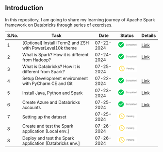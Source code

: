 ## Introduction

In this repository, I am going to share my learning journey of Apache Spark framework on Databricks through series of exercises. 

| S.No. | Task                                                       | Date       | Status                                     | Details                                                        |
|-------|------------------------------------------------------------|------------|--------------------------------------------|----------------------------------------------------------------|
| 1     | [Optional] Install iTerm2 and ZSH with PowerLevel10k theme | 07-22-2024 | ![Completed](./images/icons/completed.png) | [Link](./docs/setup_dev_machine.md#terminal-setup)             |
| 2     | What is Spark? How it is different from Hadoop?            | 07-24-2024 | ![Completed](./images/icons/completed.png) | [Link](./docs/basics.md#what-is-spark)                         |
| 3     | What is Databricks? How it is different from Spark?        | 07-25-2024 | ![Pending](./images/icons/pending.png)     |                                                                |
| 4     | Setup Development environment with PyCharm CE and Git      | 07-22-2024 | ![Completed](./images/icons/completed.png) | [Link](./docs/setup_dev_machine.md#development-tools-setup)    |
| 5     | Install Java, Python and Spark                             | 07-23-2024 | ![Completed](./images/icons/completed.png) | [Link](./docs/setup_dev_machine.md#spark-setup)                |
| 6     | Create Azure and Databricks accounts                       | 07-25-2024 | ![Pending](./images/icons/completed.png)   | [Link](./docs/setup_dev_machine.md#azure-and-databricks-setup) |
| 7     | Setting up the dataset                                     | 07-25-2024 | ![Pending](./images/icons/pending.png)     |                                                                |
| 8     | Create and test the Spark application [Local env.]         | 07-26-2024 | ![Pending](./images/icons/pending.png)     |                                                                |
| 8     | Deploy and test the Spark application [Databricks env.]    | 07-26-2024 | ![Pending](./images/icons/pending.png)     |                                                                |

